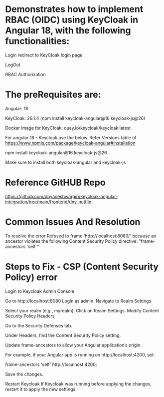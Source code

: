 # Demonstrates how to implement RBAC (OIDC) using KeyCloak in Angular 18, with the following functionalities:

Login redirect to KeyCloak login page

LogOut

RBAC Authorization

# The preRequisites are:

Angular: 18

KeyCloak: 26.1.4 (npm install keycloak-angular@16  keycloak-js@26)

Docker Image for KeyCloak: quay.io/keycloak/keycloak:latest

For angular 18 - Keycloak use the below. Refer Versions table of https://www.npmjs.com/package/keycloak-angular#installation


npm install keycloak-angular@16  keycloak-js@26


Make sure to install both keycloak-angular and keycloak-js

# Reference GitHUB Repo
https://github.com/dnyaneshwargiri/keycloak-angular-integration/tree/main/frontend/dny-netflix

# Common Issues And Resolution

To resolve the error Refused to frame 'http://localhost:8080/' because an ancestor violates the following Content Security Policy directive: "frame-ancestors 'self'"

Steps to Fix - CSP (Content Security Policy) error
==================================================
Login to Keycloak Admin Console

Go to http://localhost:8080
Login as admin.
Navigate to Realm Settings

Select your realm (e.g., myrealm).
Click on Realm Settings.
Modify Content Security Policy Headers

Go to the Security Defenses tab.

Under Headers, find the Content Security Policy setting.

Update frame-ancestors to allow your Angular application’s origin.

For example, if your Angular app is running on http://localhost:4200, set:

frame-ancestors 'self' http://localhost:4200;

Save the changes.

Restart Keycloak If Keycloak was running before applying the changes, restart it to apply the new settings.


